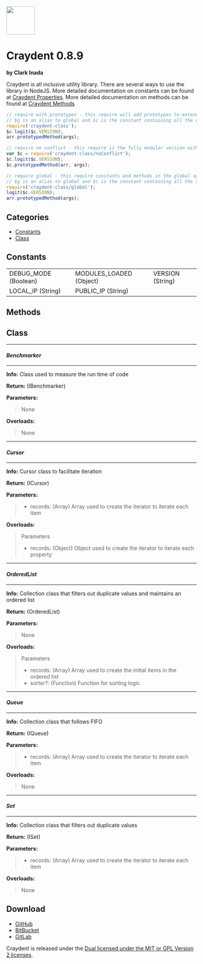 <img src="http://craydent.com/JsonObjectEditor/img/svgs/craydent-logo.svg" width=75 height=75/>

# Craydent 0.8.9
**by Clark Inada**

Craydent is all inclusive utility library.  There are several ways to use the library in NodeJS.
More detailed documentation on constants can be found at [Craydent Properties](http://www.craydent.com/JsonObjectEditor/docs.html#/property/CraydentNode).
More detailed documentation on methods can be found at [Craydent Methods](http://www.craydent.com/JsonObjectEditor/docs.html#/method/CraydentNode)

```js
// require with prototypes - this require will add prototypes to extend classes and add two constants ($c, $g) to the global space.
// $g is an alias to global and $c is the constant containing all the utility methods and properties.
require('craydent-class');
$c.logit($c.VERSION);
arr.prototypedMethod(args);
```

```js
// require no conflict - this require is the fully modular version with no global constants, prototypes, or methods.
var $c = require('craydent-class/noConflict');
$c.logit($c.VERSION);
$c.prototypedMethod(arr, args);
```

```js
// require global - this require constants and methods in the global space and add prototypes to extend classes.
// $g is an alias to global and $c is the constant containing all the utility methods and properties.
require('craydent-class/global');
logit($c.VERSION);
arr.prototypedMethod(args);
```

## Categories

* [Constants](#markdown-header-constants)
* [Class](#markdown-header-class)

<a name='markdown-header-constants'></a>
## Constants

| | | |
| ----- | ----- | ----- |
| DEBUG_MODE (Boolean) |MODULES_LOADED (Object) |VERSION (String) |
LOCAL_IP (String) |PUBLIC_IP (String) |


## Methods

<a name='markdown-header-class'></a>
## Class

*** 
#### _Benchmarker_ 
***

**Info:** Class used to measure the run time of code

**Return:** (IBenchmarker)

**Parameters:**

>None

**Overloads:**

>None

*** 
#### _Cursor_ 
***

**Info:** Cursor class to facilitate iteration

**Return:** (ICursor)

**Parameters:**

>* records: (Array<T>) Array used to create the iterator to iterate each item

**Overloads:**

>Parameters
>* records: (Object) Object used to create the iterator to iterate each property

*** 
#### _OrderedList_ 
***

**Info:** Collection class that filters out duplicate values and maintains an ordered list

**Return:** (OrderedList)

**Parameters:**

>None

**Overloads:**

>Parameters
>* records: (Array) Array used to create the initial items in the ordered list
>* sorter?: (Function) Function for sorting logic

*** 
#### _Queue_ 
***

**Info:** Collection class that follows FIFO

**Return:** (IQueue)

**Parameters:**

>* records: (Array<T>) Array used to create the iterator to iterate each item

**Overloads:**

>None

*** 
#### _Set_ 
***

**Info:** Collection class that filters out duplicate values

**Return:** (ISet)

**Parameters:**

>* records: (Array<T>) Array used to create the iterator to iterate each item

**Overloads:**

>None




## Download

 * [GitHub](https://github.com/craydent/node-library)
 * [BitBucket](https://bitbucket.org/craydent/node-library)
 * [GitLab](https://gitlab.com/craydent/node-library)

Craydent is released under the [Dual licensed under the MIT or GPL Version 2 licenses](http://craydent.com/license).<br>